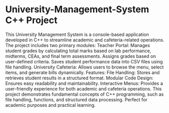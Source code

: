 # University-Management-System C++ Project
This University Management System is a console-based application developed in C++ to streamline academic and cafeteria-related operations. The project includes two primary modules:
Teacher Portal:
Manages student grades by calculating total marks based on lab performance, midterms, CEAs, and final term assessments.
Assigns grades based on user-defined criteria.
Saves student performance data into CSV files using file handling.
University Cafeteria:
Allows users to browse the menu, select items, and generate bills dynamically.
Features:
File Handling: Stores and retrieves student results in a structured format.
Modular Code Design: Ensures easy readability and maintainability.
Interactive Menus: Provides a user-friendly experience for both academic and cafeteria operations.
This project demonstrates fundamental concepts of C++ programming, such as file handling, functions, and structured data processing. Perfect for academic purposes and practical learning.
